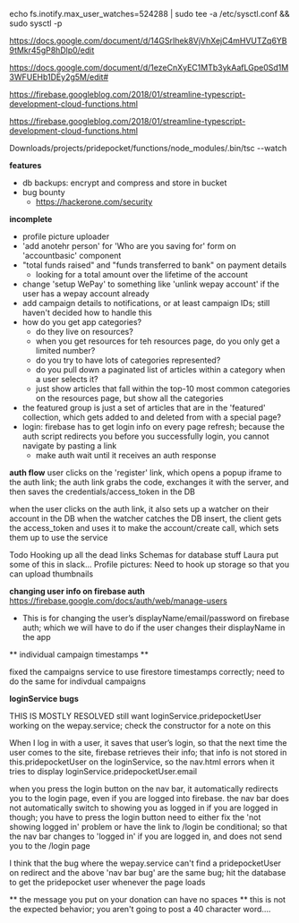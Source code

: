 <!--inotify watches-->
echo fs.inotify.max_user_watches=524288 | sudo tee -a /etc/sysctl.conf && sudo sysctl -p


<!--beta launch requirements-->
https://docs.google.com/document/d/14GSrIhek8VjVhXejC4mHVUTZq6YB9tMkr45gP8hDlp0/edit

<!--information about how to get data out of firebase-->
https://docs.google.com/document/d/1ezeCnXyEC1MTb3ykAafLGpe0Sd1M3WFUEHb1DEy2g5M/edit#

<!--shows how to compile typescript on the fly so that cloud functions emulator loads it-->
https://firebase.googleblog.com/2018/01/streamline-typescript-development-cloud-functions.html

<!--when debugging functions, use the typescript converter to compile TS to JS-->
https://firebase.googleblog.com/2018/01/streamline-typescript-development-cloud-functions.html

Downloads/projects/pridepocket/functions/node_modules/.bin/tsc --watch



**features**
- db backups: encrypt and compress and store in bucket
- bug bounty
	* https://hackerone.com/security



**incomplete**
- profile picture uploader
- 'add anotehr person' for 'Who are you saving for' form on 'accountbasic' component
- "total funds raised" and "funds transferred to bank" on payment details
	* looking for a total amount over the lifetime of the account
- change 'setup WePay' to something like 'unlink wepay account' if the user has a wepay account already
- add campaign details to notifications, or at least campaign IDs; still haven't decided how to handle this
- how do you get app categories?
	* do they live on resources?
	* when you get resources for teh resources page, do you only get a limited number?
	* do you try to have lots of categories represented?
	* do you pull down a paginated list of articles within a category when a user selects it?
	* just show articles that fall within the top-10 most common categories on the resources page, but show all the categories
- the featured group is just a set of articles that are in the 'featured' collection, which gets added to and deleted from with a special page?
- login: firebase has to get login info on every page refresh; because the auth script redirects you before you successfully login, you cannot navigate by pasting a link
	* make auth wait until it receives an auth response


**auth flow**
user clicks on the 'register' link, which opens a popup iframe to the auth link;
the auth link grabs the code, exchanges it with the server,
and then saves the credentials/access_token in the DB

when the user clicks on the auth link, it also sets up a watcher on their account in the DB
when the watcher catches the DB insert, the client gets the access_token and uses it to make the account/create call, which sets them up to use the service



Todo
Hooking up all the dead links
Schemas for database stuff
Laura put some of this in slack...
Profile pictures:
Need to hook up storage so that you can upload thumbnails

**changing user info on firebase auth**
https://firebase.google.com/docs/auth/web/manage-users
* This is for changing the user’s displayName/email/password on firebase auth; which we will have to do if the user changes their displayName in the app


** individual campaign timestamps **

fixed the campaigns service to use firestore timestamps correctly; need to do the same for indivdual campaigns

**loginService bugs**

THIS IS MOSTLY RESOLVED
	still want loginService.pridepocketUser working on the wepay.service; check the constructor for a note on this
	

When I log in with a user, it saves that user’s login, so that the next time the user comes to the site,
	firebase retrieves their info; that info is not stored in this.pridepocketUser on the loginService,
	so the nav.html errors when it tries to display loginService.pridepocketUser.email

when you press the login button on the nav bar, it automatically redirects you to the login page, even if you are logged into firebase.
	the nav bar does not automatically switch to showing you as logged in if you are logged in though; you have to press the login button
	need to either fix the 'not showing logged in' problem or have the link to /login be conditional;
		so that the nav bar changes to 'logged in' if you are logged in, and does not send you to the /login page
		
I think that the bug where the wepay.service can't find a pridepocketUser on redirect and the above 'nav bar bug' are the same bug;
	hit the database to get the pridepocket user whenever the page loads
	
** the message you put on your donation can have no spaces **
this is not the expected behavior; you aren't going to post a 40 character word....
